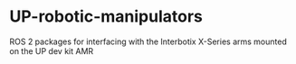 # UP-robotic-manipulators
ROS 2 packages for interfacing with the Interbotix X-Series arms mounted on the UP dev kit AMR
